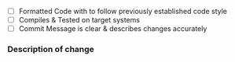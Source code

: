 <!--
Thank you for your pull request. Please provide a description above and review
the requirements below.

Bug fixes and new features should include tests and possibly benchmarks.


##### Checklist
<!-- Remove items that do not apply. For completed items, change [ ] to [x]. -->

- [ ] Formatted Code with to follow previously established code style 
- [ ] Compiles & Tested on target systems 
- [ ] Commit Message is clear & describes changes accurately 

### Description of change
<!-- Please provide a description of the change here. -->

